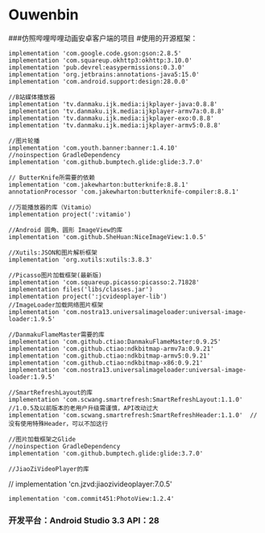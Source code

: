 # Ouwenbin
###仿照哔哩哔哩动画安卓客户端的项目
#使用的开源框架：

    implementation 'com.google.code.gson:gson:2.8.5'
    implementation 'com.squareup.okhttp3:okhttp:3.10.0'
    implementation 'pub.devrel:easypermissions:0.3.0'
    implementation 'org.jetbrains:annotations-java5:15.0'
    implementation 'com.android.support:design:28.0.0'
    
    //B站媒体播放器
    implementation 'tv.danmaku.ijk.media:ijkplayer-java:0.8.8'
    implementation 'tv.danmaku.ijk.media:ijkplayer-armv7a:0.8.8'
    implementation 'tv.danmaku.ijk.media:ijkplayer-exo:0.8.8'
    implementation 'tv.danmaku.ijk.media:ijkplayer-armv5:0.8.8'
    
    //图片轮播
    implementation 'com.youth.banner:banner:1.4.10'
    //noinspection GradleDependency
    implementation 'com.github.bumptech.glide:glide:3.7.0'
    
    // ButterKnife所需要的依赖
    implementation 'com.jakewharton:butterknife:8.8.1'
    annotationProcessor 'com.jakewharton:butterknife-compiler:8.8.1'
    
    //万能播放器的库（Vitamio）
    implementation project(':vitamio')
    
    //Android 圆角、圆形 ImageView的库
    implementation 'com.github.SheHuan:NiceImageView:1.0.5'
    
    //Xutils:JSON和图片解析框架
    implementation 'org.xutils:xutils:3.8.3'

    //Picasso图片加载框架(最新版)
    implementation 'com.squareup.picasso:picasso:2.71828'
    implementation files('libs/classes.jar')
    implementation project(':jcvideoplayer-lib')
    //ImageLoader加载网络图片框架
    implementation 'com.nostra13.universalimageloader:universal-image-loader:1.9.5'

    //DanmakuFlameMaster需要的库
    implementation 'com.github.ctiao:DanmakuFlameMaster:0.9.25'
    implementation 'com.github.ctiao:ndkbitmap-armv7a:0.9.21'
    implementation 'com.github.ctiao:ndkbitmap-armv5:0.9.21'
    implementation 'com.github.ctiao:ndkbitmap-x86:0.9.21'
    implementation 'com.nostra13.universalimageloader:universal-image-loader:1.9.5'

    //SmartRefreshLayout的库
    implementation 'com.scwang.smartrefresh:SmartRefreshLayout:1.1.0'  //1.0.5及以前版本的老用户升级需谨慎，API改动过大
    implementation 'com.scwang.smartrefresh:SmartRefreshHeader:1.1.0'  //没有使用特殊Header，可以不加这行

    //图片加载框架之Glide
    //noinspection GradleDependency
    implementation 'com.github.bumptech.glide:glide:3.7.0'

    //JiaoZiVideoPlayer的库
//    implementation 'cn.jzvd:jiaozivideoplayer:7.0.5'

    implementation 'com.commit451:PhotoView:1.2.4'
### 开发平台：Android Studio 3.3 API：28
